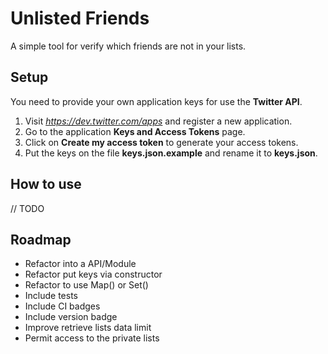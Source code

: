 # Unlisted Friends
A simple tool for verify which friends are not in your lists.

## Setup
You need to provide your own application keys for use the **Twitter API**.

1. Visit *https://dev.twitter.com/apps* and register a new application.
2. Go to the application **Keys and Access Tokens** page.
3. Click on **Create my access token** to generate your access tokens.
4. Put the keys on the file **keys.json.example** and rename it to **keys.json**.

## How to use
// TODO

## Roadmap
* Refactor into a API/Module
* Refactor put keys via constructor
* Refactor to use Map() or Set()
* Include tests
* Include CI badges
* Include version badge
* Improve retrieve lists data limit
* Permit access to the private lists
